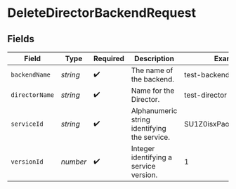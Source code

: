 # DeleteDirectorBackendRequest


## Fields

| Field                                        | Type                                         | Required                                     | Description                                  | Example                                      |
| -------------------------------------------- | -------------------------------------------- | -------------------------------------------- | -------------------------------------------- | -------------------------------------------- |
| `backendName`                                | *string*                                     | :heavy_check_mark:                           | The name of the backend.                     | test-backend                                 |
| `directorName`                               | *string*                                     | :heavy_check_mark:                           | Name for the Director.                       | test-director                                |
| `serviceId`                                  | *string*                                     | :heavy_check_mark:                           | Alphanumeric string identifying the service. | SU1Z0isxPaozGVKXdv0eY                        |
| `versionId`                                  | *number*                                     | :heavy_check_mark:                           | Integer identifying a service version.       | 1                                            |